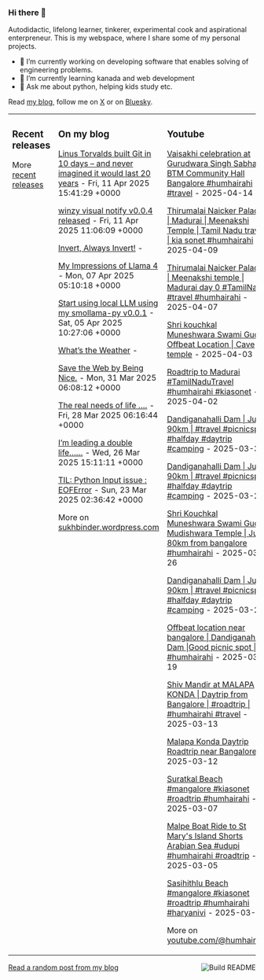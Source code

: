 ### Hi there 👋

<!--
**sukhbinder/sukhbinder** is a ✨ _special_ ✨ repository because its `README.md` (this file) appears on your GitHub profile.
-->

Autodidactic, lifelong learner, tinkerer, experimental cook and aspirational enterpreneur. This is my webspace, where I share some of my personal projects. 

- 🔭 I’m currently working on developing software that enables solving of engineering problems.
- 🌱 I’m currently learning kanada and web development
- 💬 Ask me about python, helping kids study etc.


Read [my blog](https://sukhbinder.wordpress.com/), follow me on [X](https://x.com/aerogeek) or on [Bluesky](https://bsky.app/profile/sukhbinder.bsky.social).



<table><tr><td valign="top" width="33%">

### Recent releases
<!-- recent_releases starts -->

<!-- recent_releases ends -->
More [recent releases](https://github.com/sukhbinder/sukhbinder/blob/main/releases.md)
</td><td valign="top" width="34%">

### On my blog
<!-- blog starts -->
[Linus Torvalds built Git in 10 days – and never imagined it would last 20 years](https://sukhbinder.wordpress.com/2025/04/11/linus-torvalds-built-git-in-10-days-and-never-imagined-it-would-last-20-years/) - Fri, 11 Apr 2025 15:41:29 +0000

[winzy visual notify v0.0.4 released](https://sukhbinder.wordpress.com/2025/04/11/winzy-visual-notify-v0-0-4-released/) - Fri, 11 Apr 2025 11:06:09 +0000

[Invert, Always Invert!](https://sukhbinder.wordpress.com/2025/04/08/invert-always-invert/) - 

[My Impressions of Llama 4](https://sukhbinder.wordpress.com/2025/04/07/my-impressions-of-llama-4/) - Mon, 07 Apr 2025 05:10:18 +0000

[Start using local LLM using my smollama-py v0.0.1](https://sukhbinder.wordpress.com/2025/04/05/start-using-local-llm-using-my-smollama-py-v0-0-1/) - Sat, 05 Apr 2025 10:27:06 +0000

[What’s the Weather](https://sukhbinder.wordpress.com/2025/04/03/whats-the-weather/) - 

[Save the Web by Being Nice.](https://sukhbinder.wordpress.com/2025/03/31/save-the-web-by-being-nice/) - Mon, 31 Mar 2025 06:08:12 +0000

[The real needs of life ….](https://sukhbinder.wordpress.com/2025/03/28/the-real-needs-of-life/) - Fri, 28 Mar 2025 06:16:44 +0000

[I’m leading a double life……](https://sukhbinder.wordpress.com/2025/03/26/im-leading-a-double-life/) - Wed, 26 Mar 2025 15:11:11 +0000

[TIL: Python Input issue : EOFError](https://sukhbinder.wordpress.com/2025/03/23/til-python-input-issue-eoferror/) - Sun, 23 Mar 2025 02:36:42 +0000
<!-- blog ends -->
More on [sukhbinder.wordpress.com](https://sukhbinder.wordpress.com/)
</td><td valign="top" width="33%">

### Youtube
<!-- youtube starts -->
[Vaisakhi celebration at Gurudwara Singh Sabha BTM Community Hall Bangalore #humhairahi #travel](https://www.youtube.com/watch?v=9Y6IcXalMyE) - 2025-04-14

[Thirumalai Naicker Palace | Madurai | Meenakshi Temple | Tamil Nadu travel | kia sonet #humhairahi](https://www.youtube.com/watch?v=SKvdm6rzFmI) - 2025-04-09

[Thirumalai Naicker Palace | Meenakshi temple | Madurai day 0 #TamilNadu #travel  #humhairahi](https://www.youtube.com/watch?v=l4oGPm1qqkI) - 2025-04-07

[Shri kouchkal Muneshwara Swami Gudi | Offbeat Location | Cave temple](https://www.youtube.com/watch?v=oSfbHMXDcz8) - 2025-04-03

[Roadtrip to Madurai #TamilNaduTravel #humhairahi #kiasonet](https://www.youtube.com/watch?v=5j7dxAfbhUs) - 2025-04-02

[Dandiganahalli Dam | Just 90km |  #travel #picnicspot #halfday #daytrip #camping](https://www.youtube.com/watch?v=ydnNWBLBjvA) - 2025-03-31

[Dandiganahalli Dam | Just 90km |  #travel #picnicspot #halfday #daytrip #camping](https://www.youtube.com/watch?v=pdr8N_r9XEA) - 2025-03-29

[Shri Kouchkal Muneshwara Swami Gudi | Mudishwara Temple | Just 80km from bangalore #humhairahi](https://www.youtube.com/watch?v=gyC7gMUpYzs) - 2025-03-26

[Dandiganahalli Dam | Just 90km |  #travel #picnicspot #halfday #daytrip #camping](https://www.youtube.com/watch?v=n6aDg4t5NAY) - 2025-03-23

[Offbeat location near bangalore | Dandiganahalli Dam |Good picnic spot | #humhairahi](https://www.youtube.com/watch?v=fBPvK4wIuxs) - 2025-03-19

[Shiv Mandir at MALAPA KONDA | Daytrip from Bangalore |  #roadtrip | #humhairahi  #travel](https://www.youtube.com/watch?v=yxSrYoRe1NE) - 2025-03-13

[Malapa Konda Daytrip Roadtrip near Bangalore](https://www.youtube.com/watch?v=ighRI6RQnzk) - 2025-03-12

[Suratkal Beach #mangalore #kiasonet #roadtrip #humhairahi](https://www.youtube.com/watch?v=YMNl0-0g3e0) - 2025-03-07

[Malpe Boat Ride to St Mary's Island Shorts Arabian Sea #udupi #humhairahi #roadtrip](https://www.youtube.com/watch?v=U8rs2djPrus) - 2025-03-05

[Sasihithlu Beach #mangalore #kiasonet #roadtrip #humhairahi #haryanivi](https://www.youtube.com/watch?v=fZMPKdli_dQ) - 2025-03-03
<!-- youtube ends -->
More on [youtube.com/@humhairahi](https://www.youtube.com/@humhairahi)
</td></tr></table>

<a href="https://github.com/sukhbinder/sukhbinder/actions"><img src="https://github.com/sukhbinder/sukhbinder/workflows/Build%20README/badge.svg" align="right" alt="Build README"></a> <a href="https://sukhbinder.wordpress.com/?random">Read a random post from my blog</a>